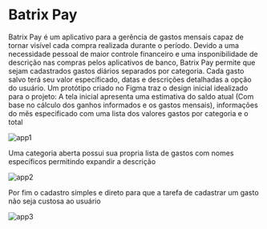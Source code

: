 # Batrix Pay
Batrix Pay é um aplicativo para a gerência de gastos mensais capaz de tornar visível cada compra realizada durante o período. Devido a uma necessidade pessoal de maior controle financeiro e uma insponibilidade de descrição nas compras pelos aplicativos de banco, Batrix Pay permite que sejam cadastrados gastos diários separados por categoria.
Cada gasto salvo terá seu valor específicado, datas e descrições detalhadas a opção do usuário.
Um protótipo criado no Figma traz o design inicial idealizado para o projeto:
A tela inicial apresenta uma estimativa do saldo atual (Com base no cálculo dos ganhos informados e os gastos mensais), informações do mês especificado com uma lista dos valores gastos por categoria e o total

![app1](https://user-images.githubusercontent.com/87399899/160147614-93ac435e-aed4-46a9-9375-9b9746fe4042.png)


Uma categoria aberta possui sua propria lista de gastos com nomes específicos permitindo expandir a descrição


![app2](https://user-images.githubusercontent.com/87399899/160148254-a6c0bc0f-807d-42ea-ba6f-022fb8dde78f.png)


Por fim o cadastro simples e direto para que a tarefa de cadastrar um gasto não seja custosa ao usuário


![app3](https://user-images.githubusercontent.com/87399899/160148414-3ead94fe-0215-4936-9009-de2f14f7d685.png)
